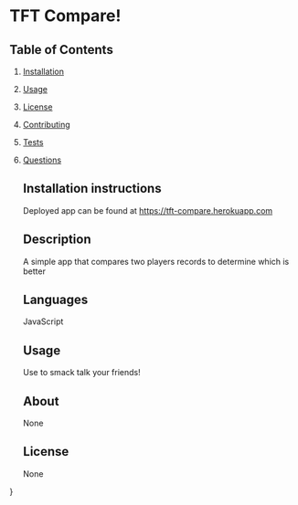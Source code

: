   #  TFT Compare!
  
  ## Table of Contents
  1. [Installation](#installation)
  2. [Usage](#usage)
  3. [License](#license)
  4. [Contributing](#contributing)
  5. [Tests](#tests)
  6. [Questions](#questions)



     ## Installation instructions

     Deployed app can be found at https://tft-compare.herokuapp.com
    
     ## Description

     A simple app that compares two players records to determine which is better
    
     ## Languages

     JavaScript
    
     ## Usage

     Use to smack talk your friends!
    
     ## About

     None
    
     ## License

     None
    
    
     

  }

